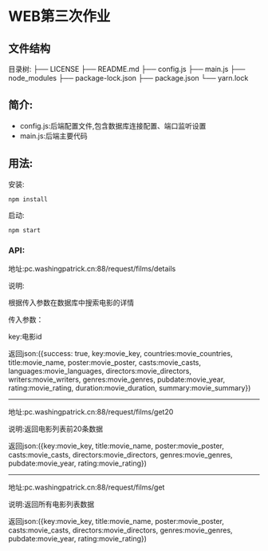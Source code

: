 # WEB第三次作业

## 文件结构

目录树:
├── LICENSE
├── README.md
├── config.js
├── main.js
├── node_modules
├── package-lock.json
├── package.json
└── yarn.lock

## 简介:

- config.js:后端配置文件,包含数据库连接配置、端口监听设置
- main.js:后端主要代码

## 用法:

安装:

```
npm install
```

启动:

```
npm start
```

### API:

地址:pc.washingpatrick.cn:88/request/films/details

说明:

根据传入参数在数据库中搜索电影的详情

传入参数：

key:电影id

返回json:({success: true,
                key:movie_key,
                countries:movie_countries,
                title:movie_name,
                poster:movie_poster,
                casts:movie_casts,
                languages:movie_languages,
                directors:movie_directors,
                writers:movie_writers,
                genres:movie_genres,
                pubdate:movie_year,
                rating:movie_rating,
                duration:movie_duration,
                summary:movie_summary})

---

地址:pc.washingpatrick.cn:88/request/films/get20

说明:返回电影列表前20条数据

返回json:({key:movie_key,
                           title:movie_name,
                           poster:movie_poster,
                           casts:movie_casts,
                           directors:movie_directors,
                           genres:movie_genres,
                           pubdate:movie_year,
                           rating:movie_rating})

---

地址:pc.washingpatrick.cn:88/request/films/get

说明:返回所有电影列表数据

返回json:({key:movie_key,
                           title:movie_name,
                           poster:movie_poster,
                           casts:movie_casts,
                           directors:movie_directors,
                           genres:movie_genres,
                           pubdate:movie_year,
                           rating:movie_rating})

